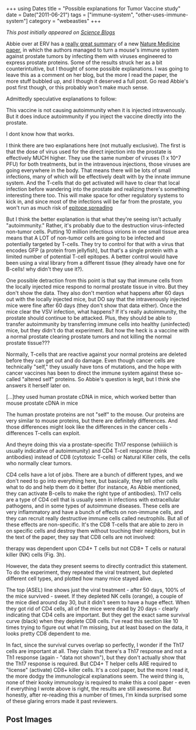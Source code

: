 +++
using Dates
title = "Possible explanations for Tumor Vaccine study"
date = Date("2011-06-21")
tags = ["immune-system", "other-uses-immune-system"]
category = "webeasties"
+++

_This post initially appeared on [Science Blogs](http://scienceblogs.com/webeasties)_

Abbie over at ERV has a [really great summary](http://scienceblogs.com/erv/2011/06/viruses_and_prostate_cancer.php) of a new [Nature Medicine paper](http://www.nature.com/nm/journal/vaop/ncurrent/abs/nm.2390.html), in which the authors managed to turn a mouse's immune system against prostate tumors by infecting them with viruses engineered to express prostate proteins. Some of the results struck her as a bit counterintuitive, but I thought of some possible explanations. I was going to leave this as a comment on her blog, but the more I read the paper, the more stuff bubbled up, and I though it deserved a full post. Go read Abbie's post first though, or this probably won't make much sense.

Admittedly speculative explanations to follow:

This vaccine is not causing autoimmunity when it is injected intravenously. But it does induce autoimmunity if you inject the vaccine directly into the prostate.

I dont know how that works.

I think there are two explanations here (not mutually exclusive). The first is that the dose of virus used for the direct injection into the prostate is effectively MUCH higher. They use the same number of viruses (1 x 10^7 PFU) for both treatments, but in the intravenous injections, those viruses are going everywhere in the body. That means there will be lots of small infections, many of which will be effectively dealt with by the innate immune system. And the T-cells that do get activated will have to clear that local infection before wandering into the prostate and realizing there's something interesting there too. This will make space for other regulatory systems to kick in, and since most of the infections will be far from the prostate, you won't run as much risk of [epitope spreading](http://en.wikipedia.org/wiki/Molecular_mimicry#Epitope_spreading)

But I think the better explanation is that what they're seeing isn't actually "autoimmunity." Rather, it's probably due to the destruction virus-infected non-tumor cells. Putting 10 million infectious virions in one small tissue area means that A LOT of non-tumor cells are going to be infected and potentially targeted by T-cells. They try to control for that with a virus that encodes GFP (a protein from jellyfish), but that's a single protein with a limited number of potential T-cell epitopes. A better control would have been using a viral library from a different tissue (they already have one for B-cells! why didn't they use it?).

One possible detraction from this point is that say that immune cells from the locally injected mice respond to normal prostate tissue in vitro. But they don't show the data. They also don't mention what happens after 60 days out with the locally injected mice, but DO say that the intravenously injected mice were fine after 60 days (they don't show that data either). Once the mice clear the VSV infection, what happens? If it's really autoimmunity, the prostate should continue to be attacked. Plus, they should be able to transfer autoimmunity by transferring immune cells into healthy (uninfected) mice, but they didn't do that experiment.
 But how the heck is a vaccine with a normal prostate clearing prostate tumors and not killing the normal prostate tissue\?\?\?

Normally, T-cells that are reactive against your normal proteins are deleted before they can get out and do damage. Even though cancer cells are technically "self," they usually have tons of mutations, and the hope with cancer vaccines has been to direct the immune system against these so-called "altered self" proteins. So Abbie's question is legit, but I think she answers it herself later on.

[...]they used human prostate cDNA in mice, which worked better than mouse prostate cDNA in mice

The human prostate proteins are not "self" to the mouse. Our proteins are very similar to mouse proteins, but there are definitely differences. And those differences might look like the differences in the cancer cells - differences T-cells can exploit.

And theyre doing this via a prostate-specific Th17 response (whiiiiich is usually indicative of autoimmunity) and CD4 T-cell response (think antibodies) instead of CD8 (cytotoxic T-cells) or Natural Killer cells, the cells who normally clear tumors.

CD4 cells have a lot of jobs. There are a bunch of different types, and we don't need to go into everything here, but basically, they tell other cells what to do and help them do it better (for instance, As Abbie mentioned, they can activate B-cells to make the right type of antibodies). Th17 cells are a type of CD4 cell that is usually seen in infections with extracellular pathogens, and in some types of autoimmune diseases. These cells are very inflammatory and have a bunch of effects on non-immune cells, and they can recruit really destructive immune cells called neutrophils. But all of these effects are non-specific. 
It's the CD8 T-cells that are able to zero in on specific cells and destroy them without touching their neighbors, but in the text of the paper, they say that CD8 cells are not involved:

therapy was dependent upon CD4+ T cells but not CD8+ T cells or natural killer (NK) cells (Fig. 3h).

However, the data they present seems to directly contradict this statement. To do the experiment, they repeated the viral treatment, but depleted different cell types, and plotted how many mice stayed alive. 

The top (ASEL) line shows just the viral treatment - after 50 days, 100% of the mice survived - sweet. If they depleted NK cells (orange), a couple of the mice died around day 30, but it didn't seem to have a huge effect. When they got rid of CD4 cells, all of the mice were dead by 20 days - clearly indicating that CD4 cells are important. But they get the exact same survival curve (black) when they deplete CD8 cells. I've read this section like 10 times trying to figure out what I'm missing, but at least based on the data, it looks pretty CD8 dependent to me.

In fact, since the survival curves overlap so perfectly, I wonder if the Th17 cells are important at all. They claim that there's a Th17 response and not a Th1 response (again - "data not shown"), but they don't actually show that the Th17 response is required. But CD4+ T helper cells ARE required to "license" (activate) CD8+ killer cells. 
It's a cool paper, but the more I read it, the more dodgy the immunological explanations seem. The weird thing is, none of their kooky immunology is required to make this a cool paper - even if everything I wrote above is right, the results are still awesome. But honestly, after re-reading this a number of times, I'm kinda surprised some of these glaring errors made it past reviewers.

      
  

 ## Post Images


